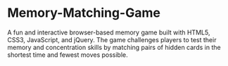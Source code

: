 # Memory-Matching-Game
A fun and interactive browser-based memory game built with HTML5, CSS3, JavaScript, and jQuery. The game challenges players to test their memory and concentration skills by matching pairs of hidden cards in the shortest time and fewest moves possible.
